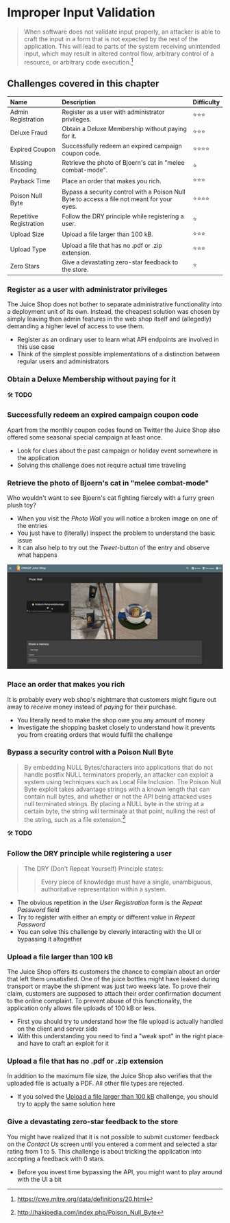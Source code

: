 # Improper Input Validation

> When software does not validate input properly, an attacker is able to
> craft the input in a form that is not expected by the rest of the
> application. This will lead to parts of the system receiving
> unintended input, which may result in altered control flow, arbitrary
> control of a resource, or arbitrary code execution.[^1]

## Challenges covered in this chapter

| Name                    | Description                                                                                 | Difficulty |
|:------------------------|:--------------------------------------------------------------------------------------------|:-----------|
| Admin Registration      | Register as a user with administrator privileges.                                           | ⭐⭐⭐       |
| Deluxe Fraud            | Obtain a Deluxe Membership without paying for it.                                           | ⭐⭐⭐       |
| Expired Coupon          | Successfully redeem an expired campaign coupon code.                                        | ⭐⭐⭐⭐     |
| Missing Encoding        | Retrieve the photo of Bjoern's cat in "melee combat-mode".                                  | ⭐          |
| Payback Time            | Place an order that makes you rich.                                                         | ⭐⭐⭐       |
| Poison Null Byte        | Bypass a security control with a Poison Null Byte to access a file not meant for your eyes. | ⭐⭐⭐⭐     |
| Repetitive Registration | Follow the DRY principle while registering a user.                                          | ⭐          |
| Upload Size             | Upload a file larger than 100 kB.                                                           | ⭐⭐⭐       |
| Upload Type             | Upload a file that has no .pdf or .zip extension.                                           | ⭐⭐⭐       |
| Zero Stars              | Give a devastating zero-star feedback to the store.                                         | ⭐          |

### Register as a user with administrator privileges

The Juice Shop does not bother to separate administrative functionality
into a deployment unit of its own. Instead, the cheapest solution was
chosen by simply leaving then admin features in the web shop itself and
(allegedly) demanding a higher level of access to use them.

* Register as an ordinary user to learn what API endpoints are involved
  in this use case
* Think of the simplest possible implementations of a distinction
  between regular users and administrators

### Obtain a Deluxe Membership without paying for it

🛠️ **TODO**

### Successfully redeem an expired campaign coupon code

Apart from the monthly coupon codes found on Twitter the Juice Shop also
offered some seasonal special campaign at least once.

* Look for clues about the past campaign or holiday event somewhere in
  the application
* Solving this challenge does not require actual time traveling

### Retrieve the photo of Bjoern's cat in "melee combat-mode"

Who wouldn't want to see Bjoern's cat fighting fiercely with a furry
green plush toy?

* When you visit the _Photo Wall_ you will notice a broken image on one
  of the entries
* You just have to (literally) inspect the problem to understand the
  basic issue
* It can also help to try out the _Tweet_-button of the entry and
  observe what happens

![Broken image on photo wall](img/broken_image-photo_wall.png)

### Place an order that makes you rich

It is probably every web shop's nightmare that customers might figure
out away to _receive_ money instead of _paying_ for their purchase.

* You literally need to make the shop owe you any amount of money
* Investigate the shopping basket closely to understand how it prevents
  you from creating orders that would fulfil the challenge

### Bypass a security control with a Poison Null Byte

> By embedding NULL Bytes/characters into applications that do not
> handle postfix NULL terminators properly, an attacker can exploit a
> system using techniques such as Local File Inclusion. The Poison Null
> Byte exploit takes advantage strings with a known length that can
> contain null bytes, and whether or not the API being attacked uses
> null terminated strings. By placing a NULL byte in the string at a
> certain byte, the string will terminate at that point, nulling the
> rest of the string, such as a file extension.[^2]

🛠️ **TODO**

### Follow the DRY principle while registering a user

> The DRY (Don't Repeat Yourself) Principle states:
>
> > Every piece of knowledge must have a single, unambiguous,
> > authoritative representation within a system.

* The obvious repetition in the _User Registration_ form is the _Repeat
  Password_ field
* Try to register with either an empty or different value in _Repeat
  Password_
* You can solve this challenge by cleverly interacting with the UI or
  bypassing it altogether

### Upload a file larger than 100 kB

The Juice Shop offers its customers the chance to complain about an
order that left them unsatisfied. One of the juice bottles might have
leaked during transport or maybe the shipment was just two weeks late.
To prove their claim, customers are supposed to attach their order
confirmation document to the online complaint. To prevent abuse of this
functionality, the application only allows file uploads of 100 kB or
less.

* First you should try to understand how the file upload is actually
  handled on the client and server side
* With this understanding you need to find a "weak spot" in the right
  place and have to craft an exploit for it

### Upload a file that has no .pdf or .zip extension

In addition to the maximum file size, the Juice Shop also verifies that
the uploaded file is actually a PDF. All other file types are rejected.

* If you solved the
  [Upload a file larger than 100 kB](#upload-a-file-larger-than-100-kb)
  challenge, you should try to apply the same solution here

### Give a devastating zero-star feedback to the store

You might have realized that it is not possible to submit customer
feedback on the _Contact Us_ screen until you entered a comment and
selected a star rating from 1 to 5. This challenge is about tricking the
application into accepting a feedback with 0 stars.

* Before you invest time bypassing the API, you might want to play
  around with the UI a bit

[^1]: https://cwe.mitre.org/data/definitions/20.html

[^2]: <http://hakipedia.com/index.php/Poison_Null_Byte>
